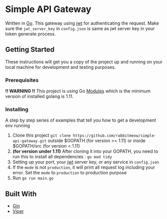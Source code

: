 # Simple API Gateway

Written in [Go](https://golang.org). This gateway using [jwt](https://jwt.io) for authenticating the request. Make sure the `jwt_server_key` in `config.json` is same as jwt server key in your token generate process.

## Getting Started

These instructions will get you a copy of the project up and running on your local machine for development and testing purposes.

### Prerequisites

**!! WARNING !!** This project is using Go [Modules](https://blog.golang.org/using-go-modules) which is the minimum version of installed golang is 1.11. 

### Installing

A step by step series of examples that tell you how to get a development env running
1. Clone this project `git clone https://github.com/rabbitmeow/simple-api-gateway.git` outside $GOPATH (for version >= 1.11) or inside $GOPATH/src (for version < 1.11)
2. **(for version under 1.11)** After cloning it into your GOPATH, you need to run this to install all dependencies :
`go mod tidy`
3. Setting up your port, your [jwt](https://jwt.io) server key, or any service in `config.json`
4. If the `mode` is not `production`, it will print all request log including your error. Set the `mode` to `production` to production purpose
5. Run `go run main.go`

## Built With

* [Gin](https://github.com/gin-gonic/gin)
* [Viper](https://github.com/spf13/viper)